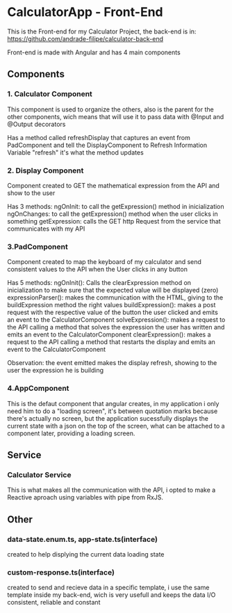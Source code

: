 # CalculatorApp - Front-End
This is the Front-end for my Calculator Project, the back-end is in: https://github.com/andrade-filipe/calculator-back-end

Front-end is made with Angular and has 4 main components

## Components
### 1. Calculator Component
This component is used to organize the others, also is the parent for the other components, wich means that will use it to pass data with @Input and @Output decorators

Has a method called refreshDisplay that captures an event from PadComponent and tell the DisplayComponent to Refresh Information
Variable "refresh" it's what the method updates

### 2. Display Component
Component created to GET the mathematical expression from the API and show to the user

Has 3 methods:
ngOnInit: to call the getExpression() method in inicialization
ngOnChanges: to call the getExpression() method when the user clicks in something
getExpression: calls the GET http Request from the service that communicates with my API

### 3.PadComponent
Component created to map the keyboard of my calculator and send consistent values to the API when the User clicks in any button

Has 5 methods:
ngOnInit(): Calls the clearExpression method on inicialization to make sure that the expected value will be displayed (zero)
expressionParser(): makes the communication with the HTML, giving to the buildExpression method the right values
buildExpression(): makes a post request with the respective value of the button the user clicked and emits an event to the CalculatorComponent
solveExpression(): makes a request to the API calling a method that solves the expression the user has written and emits an event to the CalculatorComponent
clearExpression(): makes a request to the API calling a method that restarts the display and emits an event to the CalculatorComponent

Observation: the event emitted makes the display refresh, showing to the user the expression he is building

### 4.AppComponent
This is the defaut component that angular creates, in my application i only need him to do a "loading screen", it's between quotation marks because there's actually no screen, but the application sucessfully displays the current state with a json on the top of the screen, what can be attached to a component later, providing a loading screen.

## Service

### Calculator Service
This is what makes all the communication with the API, i opted to make a Reactive aproach using variables with pipe from RxJS.

## Other

### data-state.enum.ts, app-state.ts(interface)
created to help displying the current data loading state

### custom-response.ts(interface)
created to send and recieve data in a specific template, i use the same template inside my back-end, wich is very usefull and keeps the data I/O consistent, reliable and constant
